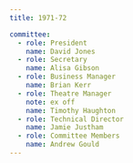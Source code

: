 ```yaml
---
title: 1971-72

committee:
  - role: President
    name: David Jones
  - role: Secretary
    name: Alisa Gibson
  - role: Business Manager
    name: Brian Kerr
  - role: Theatre Manager
    note: ex off
    name: Timothy Haughton
  - role: Technical Director
    name: Jamie Justham
  - role: Committee Members
    name: Andrew Gould
---
```

